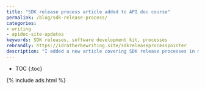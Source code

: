 ```yaml
---
title: "SDK release process article added to API doc course"
permalink: /blog/sdk-release-process/
categories:
- writing
- apidoc-site-updates
keywords: SDK releases, software development kit, processes
rebrandly: https://idratherbewriting.site/sdkreleaseprocesspointer
description: "I added a new article covering SDK release processes in my API course. Even if engineering teams distribute the SDKs, they often look to tech writers for guidance on the Readme, signoff, and other input. The process in the article describes a few callouts that you should look for before distributing SDKs and other code artifacts. You can read the article here: <a href='/learnapidoc/docapis_managing_sdk_releases.html'>Processes for managing SDK releases</a>."
---
```


* TOC
{:toc}

{% include ads.html %}
